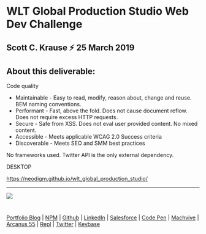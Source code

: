 # WLT Global Production Studio Web Dev Challenge 
Scott C. Krause ⚡️ 25 March 2019
-
About this deliverable:
-

Code quality
- Maintainable - Easy to read, modify, reason about, change and reuse. BEM naming conventions.
- Performant - Fast, above the fold. Does not cause document reflow. Does not require excess  HTTP requests.
- Secure - Safe from XSS. Does not eval user provided content. No mixed content.
- Accessible - Meets applicable WCAG 2.0 Success criteria
- Discoverable - Meets SEO and SMM best practices

No frameworks used. Twitter API is the only external dependency.

DESKTOP

https://neodigm.github.io/wlt_global_production_studio/

---
![](https://repository-images.githubusercontent.com/178555357/2b6ad880-7aa0-11ea-8dde-63e70187e3e9)
#
[Portfolio Blog](https://www.theScottKrause.com) |
[NPM](https://www.npmjs.com/~neodigm) |
[Github](https://github.com/neodigm) |
[LinkedIn](https://www.linkedin.com/in/neodigm24/) |
[Salesforce](https://trailblazer.me/id/skrause) |
[Code Pen](https://codepen.io/neodigm24) |
[Machvive](https://machvive.com/) |
[Arcanus 55](https://www.arcanus55.com/) |
[Repl](https://repl.it/@neodigm) |
[Twitter](https://twitter.com/neodigm24) |
[Keybase](https://keybase.io/neodigm)
#

